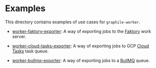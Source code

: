 # Examples

This directory contains examples of use cases for `graphile-worker`.

- [worker-faktory-exporter](./worker-faktory-exporter): A way of exporting jobs
  to the [Faktory](https://github.com/contribsys/faktory) work server.

- [worker-cloud-tasks-exporter](./worker-cloud-tasks-exporter): A way of
  exporting jobs to GCP [Cloud Tasks](https://cloud.google.com/tasks/) task
  queue.

- [worker-bullmq-exporter](./worker-bullmq-exporter): A way of exporting jobs to
  a [BullMQ](https://github.com/taskforcesh/bullmq) queue.
